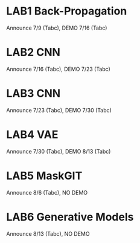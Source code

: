 # LAB1 Back-Propagation
Announce 7/9 (Tabc), DEMO 7/16 (Tabc)

# LAB2 CNN 
Announce 7/16 (Tabc), DEMO 7/23 (Tabc) 

# LAB3 CNN 
Announce 7/23 (Tabc), DEMO 7/30 (Tabc)

# LAB4 VAE 
Announce 7/30 (Tabc), DEMO 8/13 (Tabc)

# LAB5 MaskGIT
Announce 8/6 (Tabc), NO DEMO

# LAB6 Generative Models
Announce 8/13 (Tabc), NO DEMO
     
     
